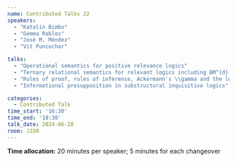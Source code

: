 ```yaml
---
name: Contributed Talks 22
speakers: 
  - "Katalin Bimbo"
  - "Gemma Robles"
  - "José M. Méndez"
  - "Vit Puncochar"

talks: 
  - "Operational semantics for positive relevance logics"
  - "Ternary relational semantics for relevant logics including BM^{d} and included in R when supplemented with Disjunctive Syllogism"
  - "Rules of proof, rules of inference, Ackermann's \\gamma and the logic B"
  - "Informational presupposition in substructural inquisitive logics"

categories:
  - Contributed Talk
time_start: '16:30'
time_end: '18:30'
talk_date: 2024-06-28
room: J330
---
```

**Time allocation:** 20 minutes per speaker; 5 minutes for each changeover
